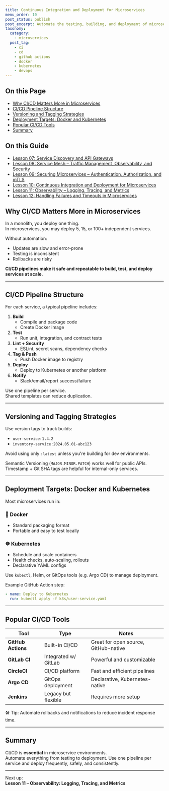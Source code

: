 ```yaml
---
title: Continuous Integration and Deployment for Microservices
menu_order: 10
post_status: publish
post_excerpt: Automate the testing, building, and deployment of microservices with CI/CD pipelines tailored for distributed systems.
taxonomy:
  category:
    - microservices
  post_tag:
    - ci
    - cd
    - github actions
    - docker
    - kubernetes
    - devops
---
```


<div class="toc" markdown="1">

<div class="otp" markdown="1">

## On this Page

- [Why CI/CD Matters More in Microservices](#why-cicd-matters-more-in-microservices)
- [CI/CD Pipeline Structure](#cicd-pipeline-structure)
- [Versioning and Tagging Strategies](#versioning-and-tagging-strategies)
- [Deployment Targets: Docker and Kubernetes](#deployment-targets-docker-and-kubernetes)
- [Popular CI/CD Tools](#popular-cicd-tools)
- [Summary](#summary)

</div>

<div class="otg" markdown="1">

## On this Guide

- [Lesson 07: Service Discovery and API Gateways](./lesson-07-service-discovery-and-api-gateways)
- [Lesson 08: Service Mesh – Traffic Management, Observability, and Security](./lesson-08-service-mesh-traffic-management-observability-and-security)
- [Lesson 09: Securing Microservices – Authentication, Authorization, and mTLS](./lesson-09-securing-microservices-authentication-authorization-and-mtls)
- [Lesson 10: Continuous Integration and Deployment for Microservices](./lesson-10-continuous-integration-and-deployment-for-microservices)
- [Lesson 11: Observability – Logging, Tracing, and Metrics](./lesson-11-observability-logging-tracing-and-metrics)
- [Lesson 12: Handling Failures and Timeouts in Microservices](./lesson-12-handling-failures-and-timeouts-in-microservices)

</div>

</div>

<div class="guru-main" markdown="1">

## Why CI/CD Matters More in Microservices

In a monolith, you deploy one thing.  
In microservices, you may deploy 5, 15, or 100+ independent services.

Without automation:
- Updates are slow and error-prone
- Testing is inconsistent
- Rollbacks are risky

**CI/CD pipelines make it safe and repeatable to build, test, and deploy services at scale.**

---

## CI/CD Pipeline Structure

For each service, a typical pipeline includes:

1. **Build**
   - Compile and package code
   - Create Docker image
2. **Test**
   - Run unit, integration, and contract tests
3. **Lint + Security**
   - ESLint, secret scans, dependency checks
4. **Tag & Push**
   - Push Docker image to registry
5. **Deploy**
   - Deploy to Kubernetes or another platform
6. **Notify**
   - Slack/email/report success/failure

Use one pipeline per service.  
Shared templates can reduce duplication.

---

## Versioning and Tagging Strategies

Use version tags to track builds:

- `user-service:1.4.2`
- `inventory-service:2024.05.01-abc123`

Avoid using only `:latest` unless you're building for dev environments.

Semantic Versioning (`MAJOR.MINOR.PATCH`) works well for public APIs.  
Timestamp + Git SHA tags are helpful for internal-only services.

---

## Deployment Targets: Docker and Kubernetes

Most microservices run in:

### 🐳 Docker
- Standard packaging format
- Portable and easy to test locally

### ☸️ Kubernetes
- Schedule and scale containers
- Health checks, auto-scaling, rollouts
- Declarative YAML configs

Use `kubectl`, Helm, or GitOps tools (e.g. Argo CD) to manage deployment.

Example GitHub Action step:
```yaml
- name: Deploy to Kubernetes
  run: kubectl apply -f k8s/user-service.yaml
```

---

## Popular CI/CD Tools

| Tool            | Type              | Notes                        |
|------------------|-------------------|-------------------------------|
| **GitHub Actions** | Built-in CI/CD     | Great for open source, GitHub-native |
| **GitLab CI**    | Integrated w/ GitLab | Powerful and customizable     |
| **CircleCI**     | CI/CD platform     | Fast and efficient pipelines   |
| **Argo CD**      | GitOps deployment  | Declarative, Kubernetes-native |
| **Jenkins**      | Legacy but flexible| Requires more setup           |

🛠 Tip: Automate rollbacks and notifications to reduce incident response time.

---

## Summary

CI/CD is **essential** in microservice environments.  
Automate everything from testing to deployment. Use one pipeline per service and deploy frequently, safely, and consistently.

---

Next up:  
**Lesson 11 – Observability: Logging, Tracing, and Metrics**

</div>
